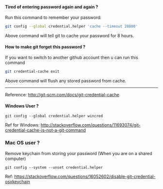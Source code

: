 #### Tired of entering password again and again ?

Run this command to remember your password:

```bash
git config --global credential.helper 'cache --timeout 28800'
```

Above command will tell git to cache your password for 8 hours.

#### How to make git forget this password ?

If you want to switch to another github account then u can run this command

```bash
git credential-cache exit
```
Above command will flush any stored password from cache.

------------------------------

Reference:
http://git-scm.com/docs/git-credential-cache

#### Windows User ?
```
git config --global credential.helper wincred

```
Ref for Windows:
http://stackoverflow.com/questions/11693074/git-credential-cache-is-not-a-git-command

### Mac OS user ?
Remove keychain from storing your password (When you are on a shared computer)
```
git config --system --unset credential.helper
```
Ref:
https://stackoverflow.com/questions/16052602/disable-git-credential-osxkeychain